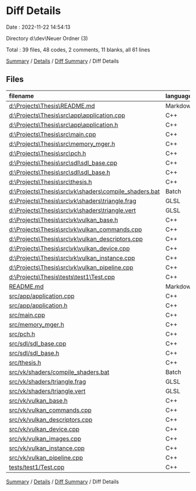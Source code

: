 # Diff Details

Date : 2022-11-22 14:54:13

Directory d:\\dev\\Neuer Ordner (3)

Total : 39 files,  48 codes, 2 comments, 11 blanks, all 61 lines

[Summary](results.md) / [Details](details.md) / [Diff Summary](diff.md) / Diff Details

## Files
| filename | language | code | comment | blank | total |
| :--- | :--- | ---: | ---: | ---: | ---: |
| [d:\Projects\Thesis\README.md](/d:%5CProjects%5CThesis%5CREADME.md) | Markdown | -1 | 0 | -1 | -2 |
| [d:\Projects\Thesis\src\app\application.cpp](/d:%5CProjects%5CThesis%5Csrc%5Capp%5Capplication.cpp) | C++ | -212 | -7 | -34 | -253 |
| [d:\Projects\Thesis\src\app\application.h](/d:%5CProjects%5CThesis%5Csrc%5Capp%5Capplication.h) | C++ | -78 | -5 | -11 | -94 |
| [d:\Projects\Thesis\src\main.cpp](/d:%5CProjects%5CThesis%5Csrc%5Cmain.cpp) | C++ | -13 | 0 | 0 | -13 |
| [d:\Projects\Thesis\src\memory_mger.h](/d:%5CProjects%5CThesis%5Csrc%5Cmemory_mger.h) | C++ | -27 | -5 | -9 | -41 |
| [d:\Projects\Thesis\src\pch.h](/d:%5CProjects%5CThesis%5Csrc%5Cpch.h) | C++ | -21 | 0 | -3 | -24 |
| [d:\Projects\Thesis\src\sdl\sdl_base.cpp](/d:%5CProjects%5CThesis%5Csrc%5Csdl%5Csdl_base.cpp) | C++ | -135 | 0 | -15 | -150 |
| [d:\Projects\Thesis\src\sdl\sdl_base.h](/d:%5CProjects%5CThesis%5Csrc%5Csdl%5Csdl_base.h) | C++ | -22 | 0 | -4 | -26 |
| [d:\Projects\Thesis\src\thesis.h](/d:%5CProjects%5CThesis%5Csrc%5Cthesis.h) | C++ | -6 | 0 | -3 | -9 |
| [d:\Projects\Thesis\src\vk\shaders\compile_shaders.bat](/d:%5CProjects%5CThesis%5Csrc%5Cvk%5Cshaders%5Ccompile_shaders.bat) | Batch | -3 | 0 | 0 | -3 |
| [d:\Projects\Thesis\src\vk\shaders\triangle.frag](/d:%5CProjects%5CThesis%5Csrc%5Cvk%5Cshaders%5Ctriangle.frag) | GLSL | -7 | 0 | -2 | -9 |
| [d:\Projects\Thesis\src\vk\shaders\triangle.vert](/d:%5CProjects%5CThesis%5Csrc%5Cvk%5Cshaders%5Ctriangle.vert) | GLSL | -14 | 0 | -4 | -18 |
| [d:\Projects\Thesis\src\vk\vulkan_base.h](/d:%5CProjects%5CThesis%5Csrc%5Cvk%5Cvulkan_base.h) | C++ | -170 | -4 | -31 | -205 |
| [d:\Projects\Thesis\src\vk\vulkan_commands.cpp](/d:%5CProjects%5CThesis%5Csrc%5Cvk%5Cvulkan_commands.cpp) | C++ | -124 | 0 | -12 | -136 |
| [d:\Projects\Thesis\src\vk\vulkan_descriptors.cpp](/d:%5CProjects%5CThesis%5Csrc%5Cvk%5Cvulkan_descriptors.cpp) | C++ | -96 | -1 | -17 | -114 |
| [d:\Projects\Thesis\src\vk\vulkan_device.cpp](/d:%5CProjects%5CThesis%5Csrc%5Cvk%5Cvulkan_device.cpp) | C++ | -336 | -1 | -60 | -397 |
| [d:\Projects\Thesis\src\vk\vulkan_instance.cpp](/d:%5CProjects%5CThesis%5Csrc%5Cvk%5Cvulkan_instance.cpp) | C++ | -195 | -19 | -17 | -231 |
| [d:\Projects\Thesis\src\vk\vulkan_pipeline.cpp](/d:%5CProjects%5CThesis%5Csrc%5Cvk%5Cvulkan_pipeline.cpp) | C++ | -358 | -12 | -49 | -419 |
| [d:\Projects\Thesis\tests\test1\Test.cpp](/d:%5CProjects%5CThesis%5Ctests%5Ctest1%5CTest.cpp) | C++ | -5 | 0 | -1 | -6 |
| [README.md](/README.md) | Markdown | 1 | 0 | 1 | 2 |
| [src/app/application.cpp](/src/app/application.cpp) | C++ | 214 | 7 | 34 | 255 |
| [src/app/application.h](/src/app/application.h) | C++ | 78 | 5 | 11 | 94 |
| [src/main.cpp](/src/main.cpp) | C++ | 13 | 0 | 1 | 14 |
| [src/memory_mger.h](/src/memory_mger.h) | C++ | 27 | 5 | 9 | 41 |
| [src/pch.h](/src/pch.h) | C++ | 26 | 0 | 4 | 30 |
| [src/sdl/sdl_base.cpp](/src/sdl/sdl_base.cpp) | C++ | 135 | 0 | 15 | 150 |
| [src/sdl/sdl_base.h](/src/sdl/sdl_base.h) | C++ | 22 | 0 | 4 | 26 |
| [src/thesis.h](/src/thesis.h) | C++ | 6 | 0 | 3 | 9 |
| [src/vk/shaders/compile_shaders.bat](/src/vk/shaders/compile_shaders.bat) | Batch | 3 | 0 | 0 | 3 |
| [src/vk/shaders/triangle.frag](/src/vk/shaders/triangle.frag) | GLSL | 7 | 0 | 2 | 9 |
| [src/vk/shaders/triangle.vert](/src/vk/shaders/triangle.vert) | GLSL | 14 | 0 | 4 | 18 |
| [src/vk/vulkan_base.h](/src/vk/vulkan_base.h) | C++ | 173 | 7 | 33 | 213 |
| [src/vk/vulkan_commands.cpp](/src/vk/vulkan_commands.cpp) | C++ | 124 | 0 | 12 | 136 |
| [src/vk/vulkan_descriptors.cpp](/src/vk/vulkan_descriptors.cpp) | C++ | 96 | 0 | 16 | 112 |
| [src/vk/vulkan_device.cpp](/src/vk/vulkan_device.cpp) | C++ | 336 | 1 | 60 | 397 |
| [src/vk/vulkan_images.cpp](/src/vk/vulkan_images.cpp) | C++ | 38 | 0 | 8 | 46 |
| [src/vk/vulkan_instance.cpp](/src/vk/vulkan_instance.cpp) | C++ | 195 | 19 | 17 | 231 |
| [src/vk/vulkan_pipeline.cpp](/src/vk/vulkan_pipeline.cpp) | C++ | 358 | 12 | 49 | 419 |
| [tests/test1/Test.cpp](/tests/test1/Test.cpp) | C++ | 5 | 0 | 1 | 6 |

[Summary](results.md) / [Details](details.md) / [Diff Summary](diff.md) / Diff Details